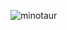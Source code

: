 ![minotaur](https://github.com/moshiax/minotaur-deepweb/assets/97439761/4af9d808-3eb2-46ab-9305-c7bd74006d42)
